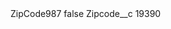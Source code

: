 <?xml version="1.0" encoding="UTF-8"?>
<CustomMetadata xmlns="http://soap.sforce.com/2006/04/metadata" xmlns:xsi="http://www.w3.org/2001/XMLSchema-instance" xmlns:xsd="http://www.w3.org/2001/XMLSchema">
    <label>ZipCode987</label>
    <protected>false</protected>
    <values>
        <field>Zipcode__c</field>
        <value xsi:type="xsd:string">19390</value>
    </values>
</CustomMetadata>
